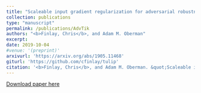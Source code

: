 ```yaml
---
title: "Scaleable input gradient regularization for adversarial robustness"
collection: publications
type: "manuscript"
permalink: /publications/AdvTik
authors: "<b>Finlay, Chris</b>, and Adam M. Oberman"
excerpt: 
date: 2019-10-04
#venue: '(preprint)'
arxivurl: 'https://arxiv.org/abs/1905.11468'
giturl: 'https://github.com/cfinlay/tulip'
citation: '<b>Finlay, Chris</b>, and Adam M. Oberman. &quot;Scaleable input gradient regularization for adversarial robustness.&quot; <i>arXiv preprint arXiv:1905.11468</i> (2019).'
---
```


[Download paper here]({{site.url}}/files/publications/AdvTik.pdf)
